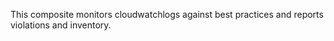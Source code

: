 This composite monitors cloudwatchlogs against best practices and reports violations and inventory.
